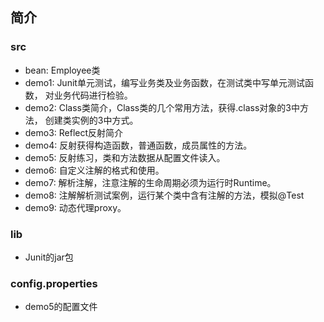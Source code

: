 ## 简介

### src
- bean: Employee类
- demo1: Junit单元测试，编写业务类及业务函数，在测试类中写单元测试函数，
    对业务代码进行检验。
- demo2: Class类简介，Class类的几个常用方法，获得.class对象的3中方法，
    创建类实例的3中方式。
- demo3: Reflect反射简介
- demo4: 反射获得构造函数，普通函数，成员属性的方法。
- demo5: 反射练习，类和方法数据从配置文件读入。
- demo6: 自定义注解的格式和使用。
- demo7: 解析注解，注意注解的生命周期必须为运行时Runtime。
- demo8: 注解解析测试案例，运行某个类中含有注解的方法，模拟@Test
- demo9: 动态代理proxy。

### lib
- Junit的jar包

### config.properties
- demo5的配置文件 